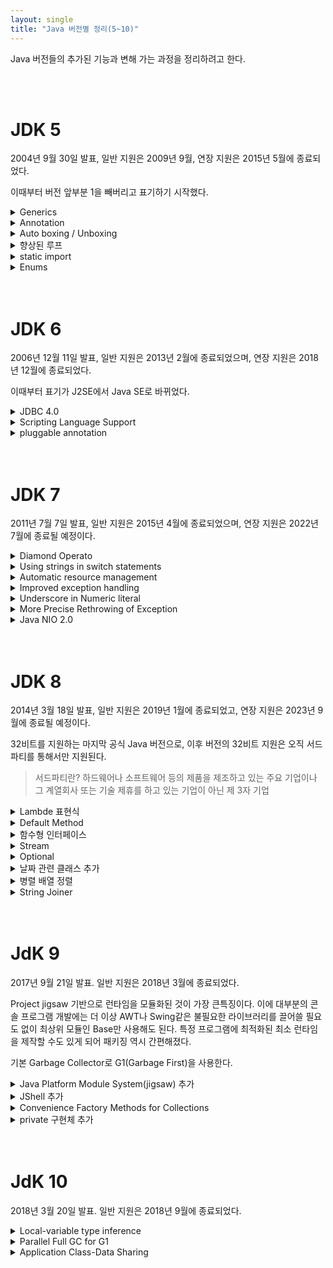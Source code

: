 ```yaml
---
layout: single
title: "Java 버전별 정리(5~10)"
---
```


Java 버전들의 추가된 기능과 변해 가는 과정을 정리하려고 한다.

<br/>
<br/>

# JDK 5
2004년 9월 30일 발표, 일반 지원은 2009년 9월, 연장 지원은 2015년 5월에 종료되었다.

이때부터 버전 앞부분 1을 빼버리고 표기하기 시작했다. 
<details>
<summary>Generics</summary>
<div markdown="1">
  재네릭은 클래스 내부에서 사용할 데이터 타입을 외부에서 지정하는 기법을 의미한다.
  
  ### 제네릭의 장점
  
  - 형변환이 필요없고, 타입안정성이 보장된다.
  - 코드의 재사용성이 높아진다.
  
  JDK 1.4까지 Collection 객체는 모두 Collection에 담긴 객체를 얻을 때 Object 타입으로 리턴을 하기 때문에 반드시 캐스팅이 필요했다.
 
  따라서 ClassCast Exception을 회피해야만 했지만 JDK 5부터는 Collection<자료형> 의 형태로 명시할 수 있다.
  
  >Collection 객체 종류 - List, Set, Map
  
  
  ```
  List<Integer> numbers = new ArrayList<Integer>();
  numbers.add(1);
  numbers.add(2);
  numbers.add(3);
  ```
  
  ### 제네릭 타입(class, interface)
  
  제네릭 타입은 타입을 파라미터로 가지는 클래스와 인터페이스를 말한다.
  
|타입|설명|
|---|-------|
| `<T>` | Type |
| `<E>` | Element |
| `<K>` | Key |
| `<V>` | Value|
| `<N>` | Number |  

  
  ```
  public class Box<T>{
    private T t;
    
    public T get()  {return t;}
  
    public void set(T t)  {this.t =t;}
  
  }
  ```
  
  
  ```
  Interface GenericInterface<T>{
      T print();
  }
  
  class GenericClass implements GernericInterface<String>{
      @Override
      public String print(){
          return "짬뽕";
      }
  }
  ```
</div>
</details>
  
<details>
<summary>Annotation</summary>
<div markdown="1">
  데이터 유효성 검사등을 쉽게 알 수 있고 관련 코드를 깔끔하게 나타낼 수 있다.
  
  
  ### 주요 Annotation 종류
  
  - @Override
  
  선언한 메서드가 오버라이드 되었다는 것을 나타낸다.
  
  만약 상위(부모) 클래스(또는 인터페이스)에서 해당 메서드를 찾을 수 없다면 컴파일 에러를 발생시킨다.
  
  - @Deprecated
  
  해당 메서드가 더 이상 사용되지 않음을 표시한다.
  
  만약 사용할 경우 컴파일 경고를 발생 시킨다.
  
  - @SuppressWarnings
  
  선언한 곳의 컴파일 경고를 무시하도록 한다.
  
  - @SafeVarargs
  
  Java 7 부터 지원하며 제네릭 같은 가변인자의 매개변수를 사용할 때의 경고를 무시한다.
  
  - @FunctionalInterface
  
  Java 8 부터 지원하며 함수형 인터페이스를 지정하는 Annotation이다.
  
  만약 메서드가 존재하지 않거나 1개 이상의 메서드(default 메서드 제외)가 존재할 경우 컴파일 오류를 발생시킨다. 

</div>
</details>
  
<details>
<summary>Auto boxing / Unboxing</summary>
<div markdown="1">
  자바에서 기본형(short, int, long, float 등)과 래퍼 클래스(Short, Integer, Long) 가 있다.
  
  ```
  int i =1;
  Integer newI = new Ingeter(i);//boxing
  int j = newI.intValue();//unboxing
  ```
  위 예처럼 기본형과 래퍼 클래스를 변환할 때 매우 번거로움이 많았다.
  
  명시적으로 나타내거나 메서드를 호출하지 않고 바로 할당 할 수 있게 해주는것이 Auto boxing/Unboxing이다.
  
  ```
  int i = new integer(1);//Auto unboxing;
  Integer newI = 10;// Auto boxing;
  ```
</div>
</details>
  
<details>
<summary>향상된 루프</summary>
<div markdown="1">
  반복문의 기본문법은 for(초기식;조건식;증감식)으로 나타낸다.
  
  ```
  int[] arr = {1,2,3};
  for(int i=0; i<arr.length;i++){
    System.out.println((i+1)+"번째"+arr[i]);                               
                                 
  }                    
  ```

   현재 인덱스가 중요하지 않고 그냥 값만 도출할 때 향상된 for(임시변수 : 반복할 대상)을 사용하면 좀 더 간결하게 표현이 가능하다.
        
  ```
  int[] arr = {1,2,3};
  for(int i : arr){
    System.out.println(i);                               
                                 
  }                    
  ```                    
</div>
</details>
  
<details>
<summary>static import</summary>
<div markdown="1">
객체에 접근하려면 인스턴스가 필요하지만 static 으로 선언하면 클래스로 직접 접근할 수 있다.
  
  이때 import를 static으로 선언하면 클래스 명없이 해당 클래스에서 import한 클래스에 접근 할 수 있다.
  
  ```
  import static java.lang.Math.*
  
  public class Test{
    public static void main(String[] args){
        System.out.println(PI);
        System.out.println(cos(0,0));
    }
  }
  ```
</div>
</details>
  
<details>
<summary>Enums</summary>
<div markdown="1">
  열거형 타입을 제공하는 클래스로 상수방식의(final static) 열거보다 key와 value 형태로 효율적으로 관리 할 수 있다.

  ```
  enum Type{
      COMIC("코믹"),COOKING("요리"),FAIRYTALE("동화")
  
      final private String name;
  
      private Type(String name){
          this.name = name;
      }
      public String getName(){
          return name;
      }
  }
  
  public class Books{
      public static void main(String[] args){
          for(Type type : Type.values()){
              System.out.println(type.getName());
          }
      }
  }
  ```
</div>
</details>
  
  
<br/>
<br/>
  
# JDK 6
  2006년 12월 11일 발표, 일반 지원은 2013년 2월에 종료되었으며, 연장 지원은 2018년 12월에 종료되었다. 
  
  이때부터 표기가 J2SE에서 Java SE로 바뀌었다.

<details>
<summary>JDBC 4.0</summary>
<div markdown="1">
  자바에서 데이터베이스 JDBC 4.0이 업데이트 되었다.
</div>
</details>
  
<details>
<summary>Scripting Language Support</summary>
<div markdown="1">
  자바에서 다른 스크립트 엔진을 가져와서 실행 가능하게 만들어준다.
</div>
</details>
  
<details>
<summary>pluggable annotation</summary>
<div markdown="1">
  annotation을 이용해서 클래스 수준 주석, 메서드 수준 주석을 나타낼 수 있다.
</div>
</details>
  
  
  
  
<br/>
<br/>
  
# JDK 7
  2011년 7월 7일 발표, 일반 지원은 2015년 4월에 종료되었으며, 연장 지원은 2022년 7월에 종료될 예정이다. 
<details>
<summary>Diamond Operato</summary>
<div markdown="1">
  Jdk 5에서 추가된 Generics는 Collection의 자료형을 명시해 주는 기능이였다. 
  
  Jdk 7부터는 왼쪽에 선언한 것을 바탕으로 컴파일러가 타입을 추측할 수 있도록 지원했다.
  
  따라서 다음과 같이 작성이 가능해졌다.
  
  ```
  //Before Jdk 7
  ArrayList<Integer> arr = new ArrayList<Integer>();
  
  //In Jdk 7
  ArrayList<Integer> arr = new ArrayList<>();
  ```
</div>
</details>
  
<details>
<summary>Using strings in switch statements</summary>
<div markdown="1">
Switch 문은 Primitive 자료형이나 Enumerated 자료형을 사용할 수 있었지만 Jdk 7 부터는 Switch 문에 String 자료형을 사용할 수 있게 되었다.
  
  ```
  //Before Jdk 7
  private void processTrade(Trage t){
    String status = t.getStatus();
    if(status.equalsIgnoreCase(NEW)){
      newTrade(t);
    }
    else if(status.equalsIgnoreCase(EXECUTE)){
      executeTrade(t);
    }
    else if(status.equalsIgnoreCase(PENDING)){
       pendingTrade(t)' 
    }
  }
  
  //In Jdk 7
  public void processTrade(Trade t){
    String status = t.getStatus();
    switch(status){
      case NEW: newTrade(t);break;
      case EXECUTE: executeTrade(t);break;
      case PENDINg: pendingTrade(t);break;
      defalut: break;
    }
  }
  ```
</div>
</details>

  
<details>
<summary>Automatic resource management</summary>
<div markdown="1">
  개발자는 사용한 리소스를 .close()를 사용하여 수동으로 회수해야 했다.
  
  Jdk 7 부터는 Try 문 안에 리소스를 선언하면 자동으로 리소스를 관리한다. 리소스가 여러 개면 세미콜론(;)으로 구분하여 선언 할 수 있다.
  
  ```
  //Before Jdk 7
  static String readFirstLineFromFile(String path) throws IOException{
    BufferedReader br = new BufferedReader(new FileReader(path));
    try{
      return br.readLine();
    }finally{
      if(br != null) br.close();
    }
  }
  
  //In Jdk 7
  static String readFirstLineFromFile(String path) throws IOException{
    try(BufferReader br = new BufferedReader(new FileReader(path))){
      retrun br.readLine();
    }
  }
  ```
  finally 에서 close하는 부분을 쓰지 않아도 된다.
</div>
</details>
  
  
<details>
<summary>Improved exception handling</summary>
<div markdown="1">
 Multi-catch 기능은 예외처리를 하기 위해 과도한 블록 생성을 하지 않는 방법이다.

  ```
   // Before Jdk 7
  public void oldMultiCatch() {
    try {
      methodThatThrowsThreeExceptions();
    } 
    catch (ExceptionOne e) {
    } 
    catch (ExceptionTwo e) {
    } 
    catch (ExceptionThree e) {
    }
  }

  // In Jdk 7
  public void newMultiCatch() {
    try {
      methodThatThrowsThreeExceptions();
    } 
    catch (ExceptionOne | ExceptionTwo | ExceptionThree e) {
    }
  }
  ```
  
  만약 다른 타입에 속하는 여러가지 예외가 있다면 Multi Multi-catch 블록을 이용 할 수 있다.
  
  ```
  public void newMultiMultiCatch(){
    try{
      methodThatThrowsThreeExceptions();
    }
    catch (ExceptionOne e) {
    }
    catch (ExceptionTwo | ExceptionThree e) {
    }
  }
  ```
</div>
</details>
  
<details>
<summary>Underscore in Numeric literal</summary>
<div markdown="1">
  숫자형(정수,실수)에 _문자열을 사용 할 수 있다. 큰 숫자들을 다룰때 가독성이 향상될 수 있도록 도와준다.
  
  ```
  int money = 1_000_000_000;
  long cardnumber = 1234_5678_8901_1234L;
  double pi = 3.1415_9265;
  float pif = 3.14_15_92_65f;
  ```
  
  - 소숫점 뒤에 _ 를 붙인 경우
  - 숫자 끝에 _ 를 붙인 경우
  - 숫자 시작에 _ 를 붙인 경우
  
  위 3가지 경우에 컴파일 에러가 발생할 수 있다.
</div>
</details>
    
<details>
<summary>More Precise Rethrowing of Exception</summary>
<div markdown="1">
  try 내부에 다양한 Exception이 발생 할 수 있지만 catch 구문내에서 선언한 예외 유형만 던질 수 있었다.(throws)
  
  하지만 Jdk 7 부터는 조금 더 정확한 Exception을 전달 할 수 있다.

  ```
  // Before Jdk 7
public void obscure() throws Exception {
    try {
        new FileInputStream("abc.txt").read();
        new SimpleDateFormat("ddMMyyyy").parse("12-03-2014");
    } catch (Exception ex) {
        System.out.println("Caught exception: " + ex.getMessage());
        throw ex;
    }
}

// In Jdk 7
public void precise() throws ParseException, IOException {
    try {
        new FileInputStream("abc.txt").read();
        new SimpleDateFormat("ddMMyyyy").parse("12-03-2014");
    } catch (Exception ex) {
        System.out.println("Caught exception: " + ex.getMessage());
        throw ex;
    }
}
  ```
</div>
</details>

<details>
<summary>Java NIO 2.0</summary>
<div markdown="1">
java.nio.file 패키지가 추가되었다.
  
  전에는 꽤나 길고 복잡한 파일 코드를 사용했어야 했지만 간단하게 기본 시스템 파일에 접근이 가능하고 다양한 파일I/O기능을 제공하는 등 외부라이브러리로 해결했던 많은 일들이 JDK API로 추가되었다.
  
  
</div>
</details>

<br/>
<br/>
  
  
# JDK 8
  
  2014년 3월 18일 발표, 일반 지원은 2019년 1월에 종료되었고, 연장 지원은 2023년 9월에 종료될 예정이다.
  
  32비트를 지원하는 마지막 공식 Java 버전으로, 이후 버전의 32비트 지원은 오직 서드파티를 통해서만 지원된다.
  > 서드파티란? 하드웨어나 소프트웨어 등의 제품을 제조하고 있는 주요 기업이나 그 계열회사 또는 기술 제휴를 하고 있는 기업이 아닌 제 3자 기업
  
<details>
<summary>Lambde 표현식</summary>
<div markdown="1">
  
  모든걸 컴파일러의 추론에 의지하고 코드로 표현하는건 다 줄여서 코드를 간결하게 만드는 것이다.
  
  람다 표현식으로 구현이 가능한 인터페이스는 오직 추상 메서드가 1개뿐인 인터페이스만 가능하며 그렇기 때문에 추상 메서드가 1개인 인터페이스를 부르는 명칭이 추가됬다.

  ```
  //예시
  interface Movable{
      void move(String str);
  }
  
  class Car implements Movable{
      @Override
      public void move(String str){
          System.out.println("gogo car move" + str);
      }
  }
  ```
  
  ```
  Movable movable = new Movable(){
      @Override
      public void move(String str){
          System.out.println("gogo move move" + str);
      }
  }
  
  ```
  Movable 인터페이스를 구현하고있다. 따로 클래스를 만들어 객체화하거나 재사용성이 없다면 그자리에서 바로 익명클래스 객체를 구현하는게 기존방식이다.
  
  여기서 재사용을 위해서 클래스를 남겨두고 익명 클래스부분을 람다표현식으로 수정하고싶다면
 
  - 대상타입을 앞에서 명시에 했기에 new 부분은 없어도 컴파일러가 추론가능하다.
  - 구현할 메서드가 move() 1개만 있기에 메서드명칭을 명시하지않아도 무엇을 구현했는지 알 수 있다.
  - 컴파일러가 인터페이스와 메서드를 추론했다면 인자도 추론할 수 있다. 구현할때 인자는 사용하니 타입까지는 명시하지않는다.
  
  ```
  Movable movable1 = (str) -> {
      System.out.println("gogo move move" + str);
  };
  
  //인자가 하나이고 실행구문이 1줄이라면 중괄호와 괄호도 생략할 수 있다.
  Movable movable2 = str -> System.out.println("gogo move move" + str);
  ```
  
 
</div>
</details>
  
  
<details>
<summary>Default Method</summary>
<div markdown="1">
  인터페이스는 메소드 정의만 할 수 있었고 구현을 할 수 없었지만 Jdk 8부터 Defalut method라는 개념이 생겨서 구현 내용도 인터페이스에 포함 시킬 수 있다.
  
  
  ```
  public interface Vehicle{
      public void doSomething(int n);
  }
  ```
 
  Default Method를 사용하면 구현내용도 인터페이스에 포함시킬 수 있다. 아래 예시처럼 메소드앞에 `default` 키워드를 입력하고 구현내용을 추가하면 된다.
  
  ```
  public interface Vehicle{
      public default void doSomething(int n){
          System.out.println("doSomething(Vehicle)");
      }
  }
  ```
  
  디폴트 메소드가 구현된 인터페이스도 상속받을 수 있다. 클래스가 디폴트 메소드가 정의된 인터페이스를 implements 하면 자동으로 구현이 된다.
  
  >추상 클래스 vs 인터페이스
  - 추상클래스, 인터페이스 둘다 객체로 만들 수 없다. extends하거나 implements 해야한다.
  - 추상클래스는 public, protected, private 메소드를 가질 수 있지만 인터페이스는 public만 허용된다.
  - 추상클래스에는 멤버변수 선언이 가능하지만 인터페이스는 public static 변수만 선언이 가능하다.
  - 인터페이스는 implements 키워드로 여러 인터페이스를 구현할 수 있지만 추상클래스는 extends 키워드로 1개의 클래스만 상속받을 수 있다.
  
</div>
</details>

  
<details>
<summary>함수형 인터페이스</summary>
<div markdown="1">
  함수형 인터페이스(Functional interface)는 1개의 추상 메소드를 갖고 있는 인터페이스를 말한다.
  
  Single Abstract Method(SAM)라고 불린다.
  
  추상메서드가 하나이면 조건을 만족한다. 다른 static 메서드나 default메서드가 추가적으로 있어도 추상 메서드가 하나라면, 함수형 인터페이스라고 할 수 있다.
  ```
  //추상메서드가 하나인 인터페이스 형태이다
  public interface FunctionalInterface{
      void doSomething();
  }
  
  //추상 메서드가 2개 이상인 인터페이스는 함수형 인터페이스가 아니다.
  public interface FunctionalInterface{
      void doSomething();
  
      void doSomething2();
  }
  
  ```
  
  자바의 람다식은 함수형 인터페이스로만 접근이 됩니다.
  
  @FunctionalInterface 어노테이션의 활용이 가능하다. 함수형 인터페이스가 아닌경우, 컴파일 에러를 발생 시켜준다고 한다.

  추상메서드가 1개인 인터페이스가 인스턴스 필드가 존재하는 클래스가 있을 수있다.
  
  ```
  Movable movable = new Movable(){
      private int speed;
  
      @Override
      public void move(){
          System.out.println("gogo move move current speed : "+ speed);
      }
  }
  ```
  메서드와 함수의 가장 큰차이는 함수는 인풋에 의해서만 아웃풋이 달라야 하지만 메서드는 객체에 종속되어있어 인풋이 달라지지않아도 객체의 상태에 따라 결과값이 다를 수 있다.
  
  따라서 람다 표현식으로 구현할때 객체는 상태를 가질 수 없다.
  
  
  ### 함수형 인터페이스 종류
  
  - Runnable
    기존부터 존재하던 인터페이스로 스레드를 생성할 때 주로 사용하였으며 가장 기본적인 함수형 인터페이스다. void 타입의 인자없는 메서드를 갖고있다.
  
  ```
  Runnable r = () -> System.out.println("짬뽕");
  r.run();
  ```
  
  - Supplier<T>
    인자는 받지않으며 리턴타입만 존재하는 메서드를 갖고있다. 순수함수에서 결과를 바꾸는건 오직 인풋뿐이다. 그런데 인풋이 없다는건 내부에서 랜덤함수같은것을     쓰는게 아닌 항상 같은 것을 리턴하는 메서드라는 것을 알 수 있다.
  
  ```
  Supplier<String> s = () -> "hello 짬뽕";
  String result = s. get();
  
  ```
  
  - Consumer<T>
    리턴을 하지않고(void), 인자를 받는 메서드를 갖고있다. 인자를 받아서 소모한다는 뜻으로 인터페이스 명칭으로 이해하면 된다.
  
  ```
  Consumer<String> c = str -> System.out.println(str);
  c.accept("hello 짬뽕");
  ```
  
  - Function<T , R>
    인터페이스 명칭에서부터 알 수 있는 것처럼 전형적인 함수를 지원한다고 보면 된다. 하나의 인자와 리턴타입을 가지며 그걸 제네릭으로 지정해 줄 수 있다.
  
    그래서 타입 파라미터(Type Parameter)가 2개이다.
  
  ```
  Function<String, Integer> f = str -> Integer.parseInt(str);
  Integer result = f.apply("1");
  ```
  
  - Predicate<T>
    하나의 인자와 리턴타입을 가진다. Function과 비슷해 보이지만 리턴타입을 지정하는 타입 파라미터가 안보인다. 반환타입은 boolean으로 고정되어있다.
  
  Function<T,Boolean> 형태라고 생각하면 된다.
  
  ```
  Predicate<String> p = str -> str.isEmpty();
  boolean result = p.test("hello");
  ```
 - UnaryOperator<T>
   하나의 인자와 리턴타입을 가진다. 그런데 제네릭의 타입파라미터가 1개인것은 인자와 리턴타입의 타입이 같다는 것이다.
  
  ```
  UnaryOperator<String> u = str -> str +"operator";
  String result = u.aplly("hello unary");
  ```
  
  - BinaryOperator<T>
    동일한 타입의 인자 2개와 인자와 같은 타입의 리턴타입을 가진다.
  
  ```
  BinaryOperator<String> b = (str1, str2) -> str1 +" " +"str2";
  String result = b.apply("hello", "짬뽕");
  ```
  
  - BiPreficate<T, U>
    서로 다른 타입의 2개의 인자를 받아 boolean 타입으로 반환한다.
  
  ```
  BiPreicate<String, Integer> bp = (str,num) -> str.equals(Integer,toString(num));
  boolean result = bp.test("1",1);
  ```
  
  - BiConsumer<T,U>
    서로 다른 타입의 2개의 인자를 받아 소모한다.(리턴없음)
  
  ```
  BiConsumer<String, Integer> bc = (str, num) -> System.out.println(str+ "::" + num);
  bc.accept("숫자", 5);
  ```
  
  - BiFunction<T,U,R>
    서로다른 타입의 2개의 인자를 받아 또 다른 타입으로 반환한다.
  
  ```
  BiFunction<Integer,String,String> bf = (num,str) -> String.ValueOf(num) + str;
  String result = bf.apply(5,"678");
  ```
  
  -Comparator<T>
    자바의 전통적인 인터페이스 중 하나이다. 객체간 우선순위를 비교할 때 사용하는 인터페이스인데 전통적으로 1회성 구현을 많이하는 인터페이스이다.
    람다의 등장으로 Comparator의 구현이 매우 간결해져 Comparable 인터페이스의 실효성이 많이 떨어진듯 하다.
  
  ```
  Comparator<String> c = (str1,str2) -> str1.compareTo(str2);
  int result = c.compare("aaa","bbb");
  ```
  
</div>
</details>


<details>
<summary>Stream</summary>
<div markdown="1">
  자바의 자료구조들을 선언적으로 다루는 역할을 한다. 컬렉션, 배열등에 대해 저장되어있는 요소들을 하나씩 참조하며 반복적인 처리를 가능하게 해주는 기능이다.
  
  불필요한 for문과 그안에서 이루어지는 if문등 분기처리를 쓰지않고 깔끔하고 직관적인 코드로 변형 할 수 있다.
  
  ```
  int[] numberArr = {1,2,3,4,5,6};
  List<Integer> numberList = Arrays.asList(1,2,3,4,5,6);
  Set<Integer> numberSet = new HashSet<>(numberList);
  
  Arrays.stream(numberArr);
  Stream.of(1,2,3,4,5,6);
  numberList.stream();
  numberSet.stream();
  ```
  컬렉션은 자료구조들의 구현체고 스트림은 자료구조들을 다루는 역할이라고 생각하면 된다.
  
  ```
  //Collection
  List<Integer> numbers = Arrays.asList(1,2,3,4,5,6);
  List<Integer> evenList = new ArrayList<>();
  
  for(int number: numbers){
    if(number %2==0){
      evenList.add(number);
    }
  }
  ```
  
  ```
  //Stream
  List<Integer> evenList = Stream.iterate(1,n -> n+1)
      .limit(6)
      .filter(number -> number % 2==0)
      .collect(toList());
  ```
  Stream을 사용한 코드는 계속해서 도트 연산자로 메서드 체이닝을 일으킨다. 메서드가 반환하는 어떤 객체가 도트 뒤에 나오는 메서드를 갖고있다고 생각해야 한다.
  
  스트림은 중간 연산과 최종연산으로 만들어져있으며 최종연산이 수행되어야 중간 연산들도 모두 수행되어진다.
  
  ### 중간연산 종류
  
  - Stream<R> map(Function<A, R>)
  - Stream<T> filter(Predicate<T>)
  - Stream<T> peek(Consumer<T>)

  ### 최종연산 종류
  
  - R collect(Collector)
  - void forEach(Consumer<T>)
  - Optional<T> reduce(BinaryOperator<T>)
  - boolean allMatch(Predicate<T>)
  - boolean anyMath(Predicate<T>)  
  
</div>
</details>


<details>
<summary>Optional</summary>
<div markdown="1">
  반복적인 null 체크를 없애기 위해서 Optional<T> 라는 클래스가 추가되었다.
  
  실제 레퍼런스를 한번 감싸는 래퍼 객체를 만들어 null 체크를 내부로 숨겼기에 외부코드에선 null체크가 보이지않게 감춘 것이다.
  
  ```
  public static void main(String args[]){
      String str ="hello";
      Optional <String> o1 = Optional.of(str); // str이 null이면 NPE발생
      Optional <String> o2 = Optional.ofNullable(str); // str이 null이면 빈 Optional 객체반환
      Optional <String> o3 = Optional.empty(); // 빈 Optional 객체 반환
  {
  
  ### Optional API
  
  - boolean isPresent()
    내부객체가 null이 아닌지 확인한다. null이면 false반환한다.
  
  - void ifPresent(Consumer<T>)
    Consumer<T>는 함수형 인터페이스에서 나온 것처럼 void 추상메서드를 갖고 있다. null이 아닐때만 실행된다.
  
  - Optional<T> filter(Preficate<T>)
    스트림은 여러 데이터를 들고 있는 객체이다보니 filter로 걸러지는 데이터들이 반환되었지만 Optional은 내부객체가 단일객체인만큼 해당 조건을 만족하는지만 확인하는 정도로 사용할 수 있다.
  
  - Optional<U> map(Function<T,U>)
    스트림과 같다. 내부 객체를 변환하는 용도로 사용한다.
  
  - T get()
    내부 객체를 반환한다. 다만 내부 객체가 null이면 NPE가 발생한다. null이 아니라는 확실한 경우에만 사용을 해야한다.
  
  - T orElse(T)
    내부 객체를 반환한다. 내부 객체가 null이면 인자로 들어간 기본값을 반환한다.
  
  -T orElseGet(Supplier<T>)
    orElse()와 동일한데 orElse()가 기본값 레퍼런스를 인자로 받는다면 orElseGet()은 내부 객체가 null일때 기본값을 반환할 객체를 인자로 받는다.
  
  -T orElseThrow(Supplier<U>)
    내부 객체가 null이면 인자로 전달받은 예외를 발생시킨다.
  ```
</div>
</details>
  
<details>
<summary>날짜 관련 클래스 추가</summary>
<div markdown="1">
  전 버전에는 Date 와 Calender 클래스가 제공되었고 불편하다는 의견이 많았다. jdk 8부터 LocalDateTime 과 ZonedDateTime을 제공해준다.
  
  - 불변 객체가 아님
  - int 상수 필드의 남용
  - 헷갈리는 월 지정
  - 일관성 없는 요일 상수
  - 오류에 둔감한 timezone id 지정
  - java.util.Date 의 하위 클래스 문제
  
  ```
  //우리가 사용하는 달력 그대로 나타낼 수 있음
  LocalDate curDate = LocalDate.now(); // 2021-11-22
  LocalDate TargetDate = LocalDate.of(2021,11,22);//2021-11-22
  ```
  
  ```
  //시간 클래스이고 매우 직관적임
  LocalTime curTime = LocalTime.now();//23:58분
  LocalTime targetTime = LocalTime.of(23,57,30);//23:57:30 nano시간까지 적용가능
  ```
  
  ```
  LocalDateTime curDateTime = LocalDateTime.now();
  LocalDate curDate = LocalDate.now();
  LocalTime curTime = LocalTime.now();
  LocalDateTime targetDateTime = LocalDateTime.of(curDate,curTime);
  
  //서로 동일함
  System.out.println(curDateTime);
  System.out.println(targetDateTime);
  ```
  
  ```
  //LocalDateTime -> String 변환
  System.out.println(curDateTime.format(DateTimeFormatter.ofPattern("yyyy-MM-dd HH:mm:ss")));
  ```
</div>
</details>

  
<details>
<summary>병렬 배열 정렬</summary>
<div markdown="1">
  Arrays.parallelSort()는 MultiThread로 동작하기 때문에 일반적인 Arrays.sort()보다 빠르다.
  
  배열을 둘로 계속 쪼개며 합치면서 정렬하는 알고리즘을 가진다.
  
</div>
</details>
  
<details>
<summary>String Joiner</summary>
<div markdown="1">
StringJoiner는 여러 문자들을 연결할 때 붙일 구분자를 지정해줄 수 있는게 특징이다.
  
  
  ```
  String first = "짬뽕";
  String second = "짜장면";
  String third = "탕수육";
  String fourth = "깐풍기";
  
  //1-2-3-4를 나타내고싶다면
  //String, Operator 사용
  String menu = first + "-" + second + "-" + third + "-" + fourth;
  
  
  //Stringbuffer 사용
  StringBuffer sb = new StringBuffer();
  sb.append(first);
  sb.append("-");
  sb.append(second);
  sb.append("-");
  sb.append(third);
  sb.append("-");
  sb.append(fourth);
  String menu = sb.toString();
  //StringJoiner
  StringJoiner sj = new StringJoiner("-");
  sj.add(first);
  sj.add(second);
  sj.add(third);
  sj.add(fourth);
  String menu = sj.toString();
  ```
  
  StringJoiner는 prefix와 suffix도 붙여줄 수있습니다 
  ```
  //[짬뽕-짜장면-탕수육-깐풍기]
  StringJoiner sj = new StringJoiner("-","[","]");
  sj.add(first);
  sj.add(second);
  sj.add(third);
  sj.add(fourth);
  String menu = sj.toString();
  ```
  
  Stream을 이용해서 쉽게 사용도 가능하다.
  
  ```
  List<String> food = Arrays.asList(first,second,third,fourth);
  String menu = food.stream().collect(Collectors.joining("-","[","]"));
  ```
</div>
</details>
  
<br/>
<br/>
  
  
# JdK 9
  2017년 9월 21일 발표. 일반 지원은 2018년 3월에 종료되었다.
  
  Project jigsaw 기반으로 런타임을 모듈화된 것이 가장 큰특징이다. 이에 대부분의 콘솔 프로그램 개발에는 더 이상 AWT나 Swing같은 불필요한 라이브러리를 끌어쓸 필요도 없이 최상위 모듈인 Base만 사용해도 된다. 특정 프로그램에 최적화된 최소 런타임을 제작할 수도 있게 되어 패키징 역시 간편해졌다.
  
  기본 Garbage Collector로 G1(Garbage First)을 사용한다.
  
<details>
<summary>Java Platform Module System(jigsaw) 추가</summary>
<div markdown="1">
유연한 런타임 이미지를 만들기위해 Java 플랫폼을 모듈화 하여 필요한 모듈만으로 경량화된 이미지를 만들 수 있게 되었다.
  
  기존에는 JRE 일부분만 배포가 불가능했지만 Jigsaw를 통하여 원하는 모듈만 모아 런타임 환경 이미지를 만들 수 있게 되었다.
</div>
</details>
  
<details>
<summary>JShell 추가</summary>
<div markdown="1">
javascript(node),파이썬 같은 인터프리터 언어의 shell 환경처럼 바로 코드를 작성하고 결과를 확인 할 수 있는 REPL(Read-Eval-Print-Loop) 도구를 제공한다. 번거롭게 java 파일을 만들고 컴파일해서 결과를 볼 필요 없이 코드를 작성하고 바로 실행하여 결과를 확인할 수 있다.
</div>
</details>
  
  
  
<details>
<summary>Convenience Factory Methods for Collections</summary>
<div markdown="1">
  List, Set, Map 인터페이스에 불변 Collection을 만들 수 있는 편리한 매서드가 생겼다.
  
  ```
  // Before Jdk 9
  List<String> menu = new ArrayList<>();
  menu.add("짬뽕");
  menu.add("짜장면");
  menu.add("탕수육");
  menu = Collections.unmodifiableList(menu);
  
  // In Jdk 9
  List<String> menu = List.of("짬뽕","짜장면","탕수육");// [짬뽕,짜장면,탕수육]
  
  List<String> menu = List.of(); // [] //비어있는 불변 리스트 만들기
  Set<String> fruits = Set.of("Apple","Banana","Cherry");//중복인자를 넘기면 예외가 발생함
  Map<Integer,String> menu = Map.of(1,"짜장면",5,"짬뽕",3,"탕수육");
  Map<Integer,String> menu = Map.ofEntries(Map.entry(1,"짜장면"),Map.entry(5,"짬뽕"),Map.entry(3,"탕수육"));
  ```

</div>
</details>

<details>
<summary>private 구현체 추가</summary>
<div markdown="1">
  java 8에서 defualt method, static method를 제공했지만 
  
  - 특정기능을 처리하는 내부 method인데도 외부에 공개되는 public method로 만들어야 했다.
  - interface를 구현하는 다른 interface 또는 calss가 해당 method에 액세스하거나 상속 할 수 있는 것을 원하지 않는다.
  
  이때 private를 사용한다.

</div>
</details>
  
  
<br/>
<br/>
  
# JdK 10
  2018년 3월 20일 발표. 일반 지원은 2018년 9월에 종료되었다.
  
<details>
<summary>Local-variable type inference</summary>
<div markdown="1">
  로컬변수를 선언할때 타입추론을 이용하여 명시적으로 타입선언 없이도 변수를 선언할 수 있게 되었다.
  
  컴파일 할때 컴파일러가 value type을 가지고 변수 타입을 추론한다.
  
  다이아몬드 연산자에 아무 타입도 선언해주지 않거나 반복문 안에서 사용되는 var변수의 초깃값을 주지 않으면 Object로 인식한다.
  
  ```
  var list = new ArrayList<Strsing>(); //ArrayList<String>
  var stream = list.stream(); //Stream<String>
  ```
  
  ```
  //주의할 점은 리터럴로 선언할때와 for문 for each구문에서만 사용이 가능하다. 
  for(var value : list){
    System.out.prntln(value);
  }
  
  for(var i=0;i<list.size();i++){
      System.out.prntln(i);
  }

  ```
  
  ```
  //또한 변수에 함수를 담을 수 있다.
  public static void main(String[] args){
    var val = countingStar();
  }
  
  public static List countNumbers(){
    var numbers = List.of(1,2,3,4,5);
    
    for(var number : numbers){
      System.out.printf(number);
    }
    return numbers;
  }
  ```
  
  
</div>
</details>
  
<details>
<summary>Parallel Full GC for G1</summary>
<div markdown="1">
이전 JDK의 G1 GC는 Full GC를 피할 수 있게 설계 되긴했지만 병행 컬렉터 작업에서 충분할 만큼 빠르게 메모리 반환을 하지 못하면 Full GC가 발생한다. 
  
  G1는Mark-Sweep-Compact 알고리즘을 사용했는데 이전까지는 단일 쓰레드로 GC를 수행했다면 이번 버전부터는 병렬로 Mark-Sweep-Compact를 수행한다.
  > [GC 기본 정리](https://unnokid.github.io/GC/)
  
   >Mark-Sweep-Compact 알고리즘 - 살아있는 객체를 식별하고 살아있는것만을 남기고 삭제하며 살아있는 객체를 모아준다.
  
  쓰레드 수는 기본적으로 Young and Mixed Collection의 쓰레드와 동일하고 필요한 경우 옵션으로도 조절이 가능하다.
 
</div>
</details>
  
<details>
<summary>Application Class-Data Sharing</summary>
<div markdown="1">
  기존의 Class-Data Sharing(CDS)기능을 확장해 애플리케이션 크래스를 공유 아카이브에 배치하고 서로 다른 자바 프로세스들이 공유를 할수 있도록 개선함으로 startup 시간을 단축시키고 메모리 사용량을 최적화 시켰다.
  
  여러 대의 JVM이 하나의 물리 장비 또는 가상 장비에서 돌아가는 경우, 자원에 미치는 영향을 줄이기 위해 개발된 기능이다.
</div>
</details>


